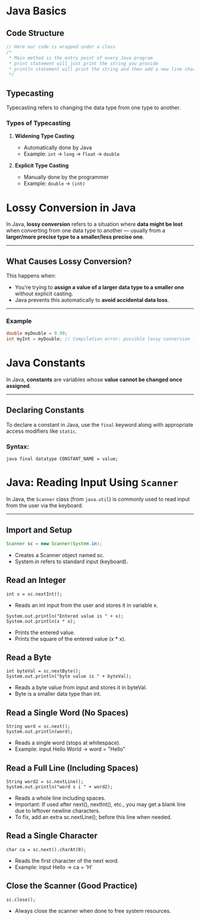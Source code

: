 # Java Basics

## Code Structure

```java
// Here our code is wrapped under a class
/*
 * Main method is the entry point of every Java program
 * print statement will just print the string you provide
 * println statement will print the string and then add a new line character
 */
```
## Typecasting

Typecasting refers to changing the data type from one type to another.

### Types of Typecasting

1. **Widening Type Casting**
    - Automatically done by Java
    - Example: `int` → `long` → `float` → `double`

2. **Explicit Type Casting**
    - Manually done by the programmer
    - Example: `double` → `(int)`
# Lossy Conversion in Java

In Java, **lossy conversion** refers to a situation where **data might be lost** when converting from one data type to another — usually from a **larger/more precise type to a smaller/less precise one**.

---

##  What Causes Lossy Conversion?

This happens when:
- You're trying to **assign a value of a larger data type to a smaller one** without explicit casting.
- Java prevents this automatically to **avoid accidental data loss**.

---

### Example

```java
double myDouble = 9.99;
int myInt = myDouble; // Compilation error: possible lossy conversion from double to int

```

# Java Constants

In Java, **constants** are variables whose **value cannot be changed once assigned**.

---

## Declaring Constants

To declare a constant in Java, use the `final` keyword along with appropriate access modifiers like `static`.

### Syntax:

```
java final datatype CONSTANT_NAME = value;
```


# Java: Reading Input Using `Scanner`

In Java, the `Scanner` class (from `java.util`) is commonly used to read input from the user via the keyboard.

---

## Import and Setup

```java
Scanner sc = new Scanner(System.in);
```
* Creates a Scanner object named sc.
* System.in refers to standard input (keyboard).
## Read an Integer
```
int x = sc.nextInt();
```

* Reads an int input from the user and stores it in variable x.

```
System.out.println("Entered value is " + x);
System.out.println(x * x);
```

* Prints the entered value.
* Prints the square of the entered value (x * x).

## Read a Byte
```
int byteVal = sc.nextByte();
System.out.println("byte value is " + byteVal);
```
* Reads a byte value from input and stores it in byteVal.
* Byte is a smaller data type than int.

## Read a Single Word (No Spaces)
```
String word = sc.next();
System.out.println(word);
```
* Reads a single word (stops at whitespace).
* Example: input Hello World → word = "Hello"

## Read a Full Line (Including Spaces)
```
String word2 = sc.nextLine();
System.out.println("word s i " + word2);
```
* Reads a whole line including spaces.
* Important: If used after next(), nextInt(), etc., you may get a blank line due to leftover newline characters.
* To fix, add an extra sc.nextLine(); before this line when needed.

## Read a Single Character
```
char ca = sc.next().charAt(0);
```
* Reads the first character of the next word.
* Example: input Hello → ca = 'H'

## Close the Scanner (Good Practice)
```
sc.close();
```
* Always close the scanner when done to free system resources.